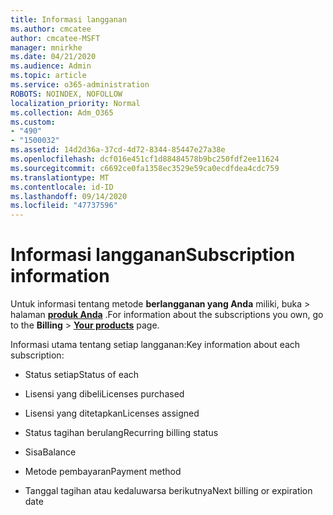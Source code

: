 ```yaml
---
title: Informasi langganan
ms.author: cmcatee
author: cmcatee-MSFT
manager: mnirkhe
ms.date: 04/21/2020
ms.audience: Admin
ms.topic: article
ms.service: o365-administration
ROBOTS: NOINDEX, NOFOLLOW
localization_priority: Normal
ms.collection: Adm_O365
ms.custom:
- "490"
- "1500032"
ms.assetid: 14d2d36a-37cd-4d72-8344-85447e27a38e
ms.openlocfilehash: dcf016e451cf1d88484578b9bc250fdf2ee11624
ms.sourcegitcommit: c6692ce0fa1358ec3529e59ca0ecdfdea4cdc759
ms.translationtype: MT
ms.contentlocale: id-ID
ms.lasthandoff: 09/14/2020
ms.locfileid: "47737596"
---
```

# <a name="subscription-information"></a><span data-ttu-id="153ed-102">Informasi langganan</span><span class="sxs-lookup"><span data-stu-id="153ed-102">Subscription information</span></span>

<span data-ttu-id="153ed-103">Untuk informasi tentang metode **berlangganan yang Anda** miliki, buka \> halaman **[produk Anda](https://go.microsoft.com/fwlink/p/?linkid=842054)** .</span><span class="sxs-lookup"><span data-stu-id="153ed-103">For information about the subscriptions you own, go to the **Billing** \> **[Your products](https://go.microsoft.com/fwlink/p/?linkid=842054)** page.</span></span>
  
<span data-ttu-id="153ed-104">Informasi utama tentang setiap langganan:</span><span class="sxs-lookup"><span data-stu-id="153ed-104">Key information about each subscription:</span></span>
  
- <span data-ttu-id="153ed-105">Status setiap</span><span class="sxs-lookup"><span data-stu-id="153ed-105">Status of each</span></span>

- <span data-ttu-id="153ed-106">Lisensi yang dibeli</span><span class="sxs-lookup"><span data-stu-id="153ed-106">Licenses purchased</span></span>

- <span data-ttu-id="153ed-107">Lisensi yang ditetapkan</span><span class="sxs-lookup"><span data-stu-id="153ed-107">Licenses assigned</span></span>

- <span data-ttu-id="153ed-108">Status tagihan berulang</span><span class="sxs-lookup"><span data-stu-id="153ed-108">Recurring billing status</span></span>

- <span data-ttu-id="153ed-109">Sisa</span><span class="sxs-lookup"><span data-stu-id="153ed-109">Balance</span></span>

- <span data-ttu-id="153ed-110">Metode pembayaran</span><span class="sxs-lookup"><span data-stu-id="153ed-110">Payment method</span></span>

- <span data-ttu-id="153ed-111">Tanggal tagihan atau kedaluwarsa berikutnya</span><span class="sxs-lookup"><span data-stu-id="153ed-111">Next billing or expiration date</span></span>